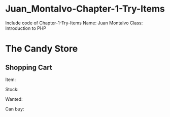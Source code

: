 # Juan_Montalvo-Chapter-1-Try-Items
Include code of Chapter-1-Try-Items
Name: Juan Montalvo
Class: Introduction to PHP


<?php 
$item    = 'Chocolate';
$stock   = 5;
$wanted  = 8;
$can_buy = ($wanted <= $stock);
?>
<!DOCTYPE html>
<html>
  <head>
    <title>Comparison Operators</title>
    <link rel="stylesheet" href="css/styles.css">
  </head>
  <body>
    <h1>The Candy Store</h1>
    <h2>Shopping Cart</h2>
    <p>Item:    <?= $item ?></p>
    <p>Stock:   <?= $stock ?></p>
    <p>Wanted:  <?= $wanted ?></p>
    <p>Can buy: <?= $can_buy ?></p>
  </body>
</html>


